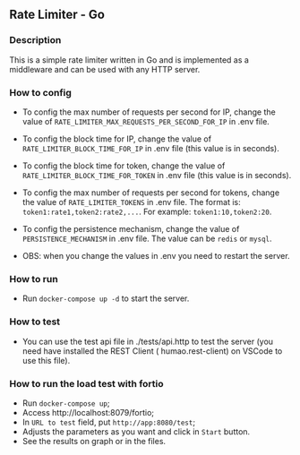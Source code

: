## Rate Limiter - Go

### Description

This is a simple rate limiter written in Go and is implemented as a middleware and can be used with any HTTP server.

### How to config

- To config the max number of requests per second for IP, change the value of `RATE_LIMITER_MAX_REQUESTS_PER_SECOND_FOR_IP` in .env file.

- To config the block time for IP, change the value of `RATE_LIMITER_BLOCK_TIME_FOR_IP` in .env file (this value is in seconds).

- To config the block time for token, change the value of `RATE_LIMITER_BLOCK_TIME_FOR_TOKEN` in .env file (this value is in seconds).

- To config the max number of requests per second for tokens, change the value of `RATE_LIMITER_TOKENS` in .env file. The format is: `token1:rate1,token2:rate2,...`. For example: `token1:10,token2:20`.

- To config the persistence mechanism, change the value of `PERSISTENCE_MECHANISM` in .env file. The value can be `redis` or `mysql`.

- OBS: when you change the values in .env you need to restart the server.

### How to run

- Run `docker-compose up -d` to start the server.

### How to test

- You can use the test api file in ./tests/api.http to test the server (you need have installed the REST Client (
humao.rest-client) on VSCode to use this file).

### How to run the load test with fortio

- Run `docker-compose up`;
- Access http://localhost:8079/fortio;
- In `URL to test` field, put `http://app:8080/test`;
- Adjusts the parameters as you want and click in `Start` button.
- See the results on graph or in the files.


